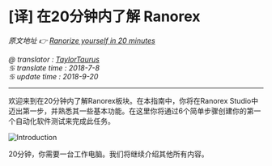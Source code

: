 # [译] 在20分钟内了解 Ranorex

*原文地址 👉 [Ranorize yourself in 20 minutes][0]*

*@ translator : [TaylorTaurus](https://github.com/taylortaurus)*    
*♋ translate time : 2018-7-8*    
*♋ update time : 2018-9-20*  

---

欢迎来到在20分钟内了解Ranorex板块。在本指南中，你将在Ranorex Studio中迈出第一步，并熟悉其一些基本功能。在这里你将通过6个简单步骤创建你的第一个自动化软件测试来完成此任务。

![Introduction](https://gitee.com/taylortaurus/RX_UserGuide_GitBook_Picbed/raw/master/Ranorizeyourselfin20minutes/A1010-0000010.png.png)

20分钟，你需要一台工作电脑。我们将继续介绍其他所有内容。

[0]: https://www.ranorex.com/help/latest/ranorex-studio-fundamentals/ranorize-20-minutes/introduction/

